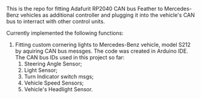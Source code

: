 This is the repo for fitting Adafurit RP2040 CAN bus Feather to Mercedes-Benz vehicles as additional controller and plugging it into the vehicle's CAN bus to interract with other control units.

Currently implemented the following functions:
  1. Fitting custom cornering lights to Mercedes-Benz vehicle, model S212 by aquiring CAN bus messges. The code was created in Arduino IDE. The CAN bus IDs used in this project so far:
     1. Steering Angle Sensor;
     2. Light Sensor;
     3. Turn Indicator switch msgs;
     4. Vehicle Speed Sensors;
     5. Vehicle's Headlight Sensor.

